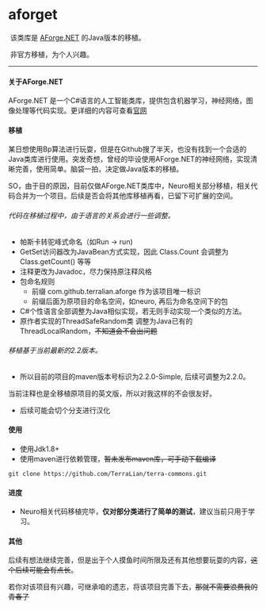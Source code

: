 # aforget
​        该类库是 [AForge.NET](https://github.com/andrewkirillov/AForge.NET) 的Java版本的移植。

​		非官方移植，为个人兴趣。

------

#### 关于AForge.NET

 AForge.NET 是一个C#语言的人工智能类库，提供包含机器学习，神经网络，图像处理等代码实现。更详细的内容可查看[官网](www.aforgenet.com/framework/)



#### 移植

某日想使用Bp算法进行玩耍，但是在Github搜了半天，也没有找到一个合适的Java类库进行使用。突发奇想，曾经的毕设使用AForge.NET的神经网络，实现清晰完善，使用简单。脑袋一拍，决定做Java版本的移植。

SO，由于目的原因，目前仅做AForge.NET类库中，Neuro相关部分移植，相关代码合并为一个项目。后续是否会将其他库移植再看，已留下可扩展的空间。

###### 代码在移植过程中，由于语言的关系会进行一些调整。

- 帕斯卡转驼峰式命名（如Run -> run)
- GetSet访问器改为JavaBean方式实现，因此 Class.Count 会调整为 Class.getCount() 等等
- 注释更改为Javadoc，尽力保持原注释风格
- 包命名规则
  - 前缀 com.github.terralian.aforge 作为该项目唯一标识
  - 前缀后面为原项目的命名空间，如neuro, 再后为命名空间下的包
- C#个性语言全部调整为Java相似实现，若无则手动实现一个类似的方法。
- 原作者实现的ThreadSafeRandom类 调整为Java已有的 ThreadLocalRandom，~~不知道会不会出问题~~

###### 移植基于当前最新的2.2版本。

- 所以目前的项目的maven版本号标识为2.2.0-Simple, 后续可调整为2.2.0。

当前注释也是全移植原项目的英文版，所以对我这样的不会很友好。

- 后续可能会切个分支进行汉化

#### 使用

- 使用Jdk1.8+
- 使用maven进行依赖管理，~~暂未发布maven库，可手动下载编译~~

```
git clone https://github.com/TerraLian/terra-commons.git
```



#### 进度

- Neuro相关代码移植完毕，**仅对部分类进行了简单的测试**，建议当前只用于学习。



#### 其他

后续有想法继续完善，但是出于个人摸鱼时间所限及还有其他想要玩耍的内容，~~这个后续可能会有点长~~。

若你对该项目有兴趣，可继承咱的遗志，将该项目完善下去，~~那就不需要浪费我的青春了~~

